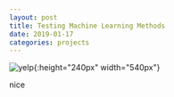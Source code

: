 ```yaml
---
layout: post
title: Testing Machine Learning Methods
date: 2019-01-17
categories: projects
---
```

![yelp](../images/yelp_og_image.png){:height="240px" width="540px"}

nice
